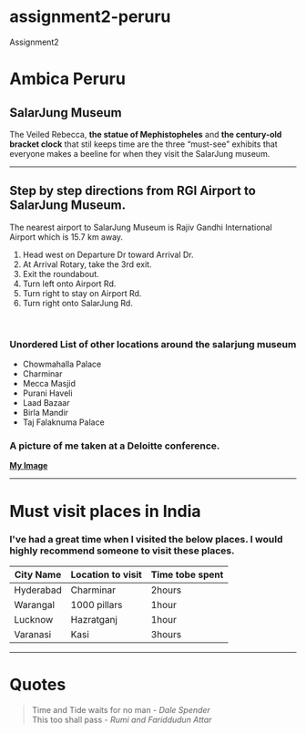 # assignment2-peruru
Assignment2
# Ambica Peruru
## SalarJung Museum
The Veiled Rebecca, **the statue of Mephistopheles** and **the century-old bracket clock** that stil keeps time are the three “must-see” exhibits that everyone makes a beeline for when they visit the SalarJung museum.

---

## Step by step directions from RGI Airport to SalarJung Museum.
The nearest airport to SalarJung Museum is Rajiv Gandhi International Airport which is 15.7 km away.

1. Head west on Departure Dr toward Arrival Dr.
2. At Arrival Rotary, take the 3rd exit.
3. Exit the roundabout.
4. Turn left onto Airport Rd.
5. Turn right to stay on Airport Rd.
6. Turn right onto SalarJung Rd.
<br>

### Unordered List of other locations around the salarjung museum
- Chowmahalla Palace
- Charminar
- Mecca Masjid
- Purani Haveli
- Laad Bazaar
- Birla Mandir
- Taj Falaknuma Palace

### A picture of me taken at a Deloitte conference.
**[My Image](Ambica%20Peruru.png)**
<br>

---

# Must visit places in India
### I've had a great time when I visited the below places. I would highly recommend someone to visit these places.

| City Name      | Location to visit | Time tobe spent     |
|----------------|-------------------|---------------------|
| Hyderabad      | Charminar         | 2hours              | 
| Warangal       | 1000 pillars      | 1hour               |
| Lucknow        | Hazratganj        | 1hour               |
| Varanasi       | Kasi              | 3hours              |

---

# Quotes

> Time and Tide waits for no man - *Dale Spender* <br>
> This too shall pass - *Rumi and Fariddudun Attar*